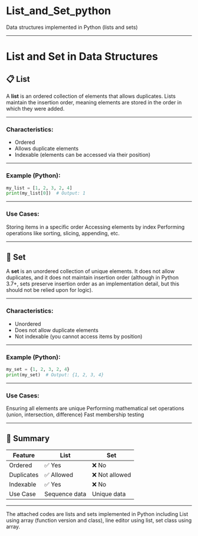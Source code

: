 # List_and_Set_python
Data structures implemented in Python (lists and sets)

---
# List and Set in Data Structures

## 📋 List

A **list** is an ordered collection of elements that allows duplicates. Lists maintain the insertion order, meaning elements are stored in the order in which they were added.

---

### Characteristics:
- Ordered
- Allows duplicate elements
- Indexable (elements can be accessed via their position)

---

### Example (Python):
```python
my_list = [1, 2, 3, 2, 4]
print(my_list[0])  # Output: 1
```

---

### Use Cases:
Storing items in a specific order
Accessing elements by index
Performing operations like sorting, slicing, appending, etc.

---

## 🔢 Set

A **set** is an unordered collection of unique elements. It does not allow duplicates, and it does not maintain insertion order (although in Python 3.7+, sets preserve insertion order as an implementation detail, but this should not be relied upon for logic).

---

### Characteristics:
- Unordered
- Does not allow duplicate elements
- Not indexable (you cannot access items by position)

---

### Example (Python):
```python
my_set = {1, 2, 3, 2, 4}
print(my_set)  # Output: {1, 2, 3, 4}
```

---

### Use Cases:
Ensuring all elements are unique
Performing mathematical set operations (union, intersection, difference)
Fast membership testing

---

## 🚀 Summary

| Feature    | List        | Set           |
|------------|-------------|---------------|
| Ordered    | ✅ Yes      | ❌ No         |
| Duplicates | ✅ Allowed  | ❌ Not allowed |
| Indexable  | ✅ Yes      | ❌ No         |
| Use Case   | Sequence data | Unique data  |

---
The attached codes are lists and sets implemented in Python including List using array (function version and class), line editor using list, set class using array.

